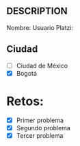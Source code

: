 ## DESCRIPTION

Nombre:
Usuario Platzi:

## Ciudad
- [ ] Ciudad de México
- [x] Bogotá

# Retos:
  - [x] Primer problema
  - [x] Segundo problema
  - [x] Tercer problema
